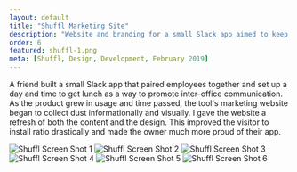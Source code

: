 ```yaml
---
layout: default
title: "Shuffl Marketing Site"
description: "Website and branding for a small Slack app aimed to keep remote teams connected by pairing random employees up for lunch."
order: 6
featured: shuffl-1.png
meta: [Shuffl, Design, Development, February 2019]
---
```


<p class="max-w-2xl mb-6">A friend built a small Slack app that paired employees together and set up a day and time to get lunch as a way to promote inter-office communication. As the product grew in usage and time passed, the tool's marketing website began to collect dust informationally and visually. I gave the website a refresh of both the content and the design. This improved the visitor to install ratio drastically and made the owner much more proud of their app.</p>
<div class="grid grid-cols-2 gap-10">
	<img loading="lazy" class="border border-gray-200" src="/images/projects/shuffl_1.png" alt="Shuffl Screen Shot 1">
	<img loading="lazy" class="border border-gray-200" src="/images/projects/shuffl_2.png" alt="Shuffl Screen Shot 2">
	<img loading="lazy" class="border border-gray-200" src="/images/projects/shuffl_3.png" alt="Shuffl Screen Shot 3">
	<img loading="lazy" class="border border-gray-200" src="/images/projects/shuffl_4.png" alt="Shuffl Screen Shot 4">
	<img loading="lazy" class="border border-gray-200" src="/images/projects/shuffl_5.png" alt="Shuffl Screen Shot 5">
	<img loading="lazy" class="border border-gray-200" src="/images/projects/shuffl_6.png" alt="Shuffl Screen Shot 6">
</div>
